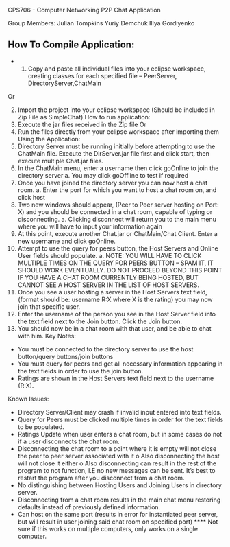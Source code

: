 CPS706 - Computer Networking 
P2P Chat Application

Group Members:
Julian Tompkins
Yuriy Demchuk
Illya Gordiyenko

How To Compile Application:
-------------
- 1.	Copy and paste all individual files into your eclipse workspace, creating classes for each specified file – PeerServer, DirectoryServer,ChatMain

Or

2.	Import the project into your eclipse workspace (Should be included in Zip File as SimpleChat)
How to run application:
1.	Execute the jar files received in the Zip file
Or
2.	Run the files directly from your eclipse workspace after importing them
Using the Application:
1.	Directory Server must be running initially before attempting to use the ChatMain file. Execute the DirServer.jar file first and click start, then execute multiple Chat.jar files.
2.	In the ChatMain menu, enter a username then click goOnline to join the directory server
a.	You may click goOffline to test if required
3.	Once you have joined the directory server you can now host a chat room.
a.	Enter the port for which you want to host a chat room on, and click host
4.	Two new windows should appear, (Peer to Peer server hosting on Port: X) and you should be connected in a chat room, capable of typing or disconnecting. 
a.	Clicking disconnect will return you to the main menu where you will have to input your information again
5.	At this point, execute another Chat.jar or ChatMain/Chat Client. Enter a new username and click goOnline.
6.	Attempt to use the query for peers button, the Host Servers and Online User fields should populate.
a.	NOTE: YOU WILL HAVE TO CLICK MULTIPLE TIMES ON THE QUERY FOR PEERS BUTTON – SPAM IT, IT SHOULD WORK EVENTUALLY. DO NOT PROCEED BEYOND THIS POINT IF YOU HAVE A CHAT ROOM CURRENTLY BEING HOSTED, BUT CANNOT SEE A HOST SERVER IN THE LIST OF HOST SERVERS.
7.	Once you see a user hosting a server in the Host Servers text field, (format should be: username R:X where X is the rating) you may now join that specific user.
8.	Enter the username of the person you see in the Host Server field into the text field next to the Join button. Click the Join button.
9.	You should now be in a chat room with that user, and be able to chat with him.
Key Notes:
-	You must be connected to the directory server to use the host button/query buttons/join buttons
-	You must query for peers and get all necessary information appearing in the text fields in order to use the join button.
-	Ratings are shown in the Host Servers text field next to the username (R:X).

Known Issues:
-	Directory Server/Client may crash if invalid input entered into text fields.
-	Query for Peers must be clicked multiple times in order for the text fields to be populated.
-	Ratings Update when user enters a chat room, but in some cases do not if a user disconnects the chat room.
-	Disconnecting the chat room to a point where it is empty will not close the peer to peer server associated with it
o	Also disconnecting the host will not close it either
o	Also disconnecting can result in the rest of the program to not function, I.E no new messages can be sent. It’s best to restart the program after you disconnect from a chat room.
-	No distinguishing between Hosting Users and Joining Users in directory server.
-	Disconnecting from a chat room results in the main chat menu restoring defaults instead of previously defined information.
-	Can host on the same port (results in error for instantiated peer server, but will result in user joining said chat room on specified port)
**** Not sure if this works on multiple computers, only works on a single computer.

